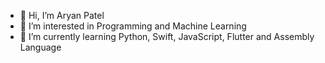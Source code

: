 - 👋 Hi, I’m Aryan Patel
- 👀 I’m interested in Programming and Machine Learning
- 🌱 I’m currently learning Python, Swift, JavaScript, Flutter and Assembly Language

<!---
Aryan-Patel5475/Aryan-Patel5475 is a ✨ special ✨ repository because its `README.md` (this file) appears on your GitHub profile.
You can click the Preview link to take a look at your changes.
--->
